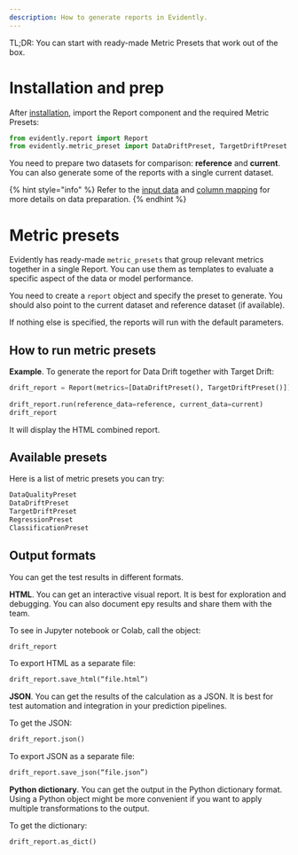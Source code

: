 ```yaml
---
description: How to generate reports in Evidently.
---   
```


TL;DR: You can start with ready-made Metric Presets that work out of the box. 

# Installation and prep

After [installation](../installation/install-evidently.md), import the Report component and the required Metric Presets:

```python
from evidently.report import Report
from evidently.metric_preset import DataDriftPreset, TargetDriftPreset
```

You need to prepare two datasets for comparison: **reference** and **current**. You can also generate some of the reports with a single current dataset. 

{% hint style="info" %} 
Refer to the [input data](../input-data/data-requirements.md) and [column mapping](../input-data/column-mapping.md) for more details on data preparation.
{% endhint %}

# Metric presets 

Evidently has ready-made `metric_presets` that group relevant metrics together in a single Report. You can use them as templates to evaluate a specific aspect of the data or model performance.

You need to create a `report` object and specify the preset to generate. You should also point to the current dataset and reference dataset (if available).

If nothing else is specified, the reports will run with the default parameters.

## How to run metric presets

**Example**. To generate the report for Data Drift together with Target Drift:

```python
drift_report = Report(metrics=[DataDriftPreset(), TargetDriftPreset()])
 
drift_report.run(reference_data=reference, current_data=current)
drift_report
```
 
It will display the HTML combined report. 

## Available presets

Here is a list of metric presets you can try:

```python
DataQualityPreset
DataDriftPreset
TargetDriftPreset 
RegressionPreset
ClassificationPreset
```

## Output formats 

You can get the test results in different formats. 

**HTML**. You can get an interactive visual report. It is best for exploration and debugging. You can also document еру results and share them with the team. 

To see in Jupyter notebook or Colab, call the object: 

```python
drift_report
```

To export HTML as a separate file: 

```python
drift_report.save_html(“file.html”)
```

**JSON**. You can get the results of the calculation as a JSON. It is best for test automation and integration in your prediction pipelines. 

To get the JSON:

```python
drift_report.json()
```

To export JSON as a separate file: 

```python
drift_report.save_json(“file.json”)
```

**Python dictionary**. You can get the output in the Python dictionary format. Using a Python object might be more convenient if you want to apply multiple transformations to the output.

To get the dictionary:

```python
drift_report.as_dict()
```
